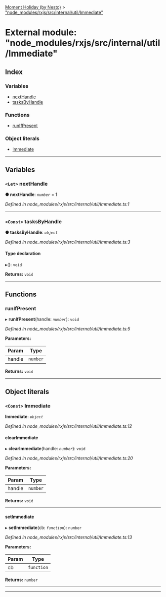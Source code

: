 [Moment Holiday (by Nesto)](../README.md) > ["node_modules/rxjs/src/internal/util/Immediate"](../modules/_node_modules_rxjs_src_internal_util_immediate_.md)

# External module: "node_modules/rxjs/src/internal/util/Immediate"

## Index

### Variables

* [nextHandle](_node_modules_rxjs_src_internal_util_immediate_.md#nexthandle)
* [tasksByHandle](_node_modules_rxjs_src_internal_util_immediate_.md#tasksbyhandle)

### Functions

* [runIfPresent](_node_modules_rxjs_src_internal_util_immediate_.md#runifpresent)

### Object literals

* [Immediate](_node_modules_rxjs_src_internal_util_immediate_.md#immediate)

---

## Variables

<a id="nexthandle"></a>

### `<Let>` nextHandle

**● nextHandle**: *`number`* = 1

*Defined in node_modules/rxjs/src/internal/util/Immediate.ts:1*

___
<a id="tasksbyhandle"></a>

### `<Const>` tasksByHandle

**● tasksByHandle**: *`object`*

*Defined in node_modules/rxjs/src/internal/util/Immediate.ts:3*

#### Type declaration

[handle: `string`]: `function`

▸(): `void`

**Returns:** `void`

___

## Functions

<a id="runifpresent"></a>

###  runIfPresent

▸ **runIfPresent**(handle: *`number`*): `void`

*Defined in node_modules/rxjs/src/internal/util/Immediate.ts:5*

**Parameters:**

| Param | Type |
| ------ | ------ |
| handle | `number` |

**Returns:** `void`

___

## Object literals

<a id="immediate"></a>

### `<Const>` Immediate

**Immediate**: *`object`*

*Defined in node_modules/rxjs/src/internal/util/Immediate.ts:12*

<a id="immediate.clearimmediate"></a>

####  clearImmediate

▸ **clearImmediate**(handle: *`number`*): `void`

*Defined in node_modules/rxjs/src/internal/util/Immediate.ts:20*

**Parameters:**

| Param | Type |
| ------ | ------ |
| handle | `number` |

**Returns:** `void`

___
<a id="immediate.setimmediate"></a>

####  setImmediate

▸ **setImmediate**(cb: *`function`*): `number`

*Defined in node_modules/rxjs/src/internal/util/Immediate.ts:13*

**Parameters:**

| Param | Type |
| ------ | ------ |
| cb | `function` |

**Returns:** `number`

___

___

